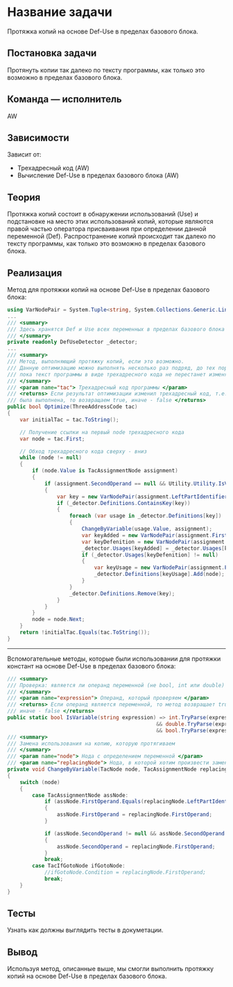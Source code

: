 ﻿# Название задачи
Протяжка копий на основе Def-Use в пределах базового блока.

## Постановка задачи
Протянуть копии так	далеко	по	тексту	программы,	как	только это	возможно в пределах базового блока. 

## Команда — исполнитель
AW

## Зависимости
Зависит от:
- Трехадресный код (AW)
- Вычисление Def-Use в пределах базового блока (AW)

## Теория
Протяжка копий состоит в обнаружении использований (Use) и подстановке на место этих использований копий, которые являются правой частью оператора присваивания при определении данной переменной (Def).
Распространение копий происходит так	далеко	по	тексту	программы,	как	только это	возможно в пределах базового блока. 

## Реализация
Метод для протяжки копий на основе Def-Use в пределах базового блока:
```csharp
using VarNodePair = System.Tuple<string, System.Collections.Generic.LinkedListNode<SimpleLang.TACode.TacNodes.TacNode>>;
...
/// <summary>
/// Здесь хранятся Def и Use всех переменных в пределах базового блока
/// </summary>
private readonly DefUseDetector _detector;
...
/// <summary>
/// Метод, выполняющий протяжку копий, если это возможно. 
/// Данную оптимизацию можно выполнять несколько раз подряд, до тех пор, 
/// пока текст программы в виде трехадресного кода не перестанет изменяться.
/// </summary>
/// <param name="tac"> Трехадресный код программы </param>
/// <returns> Если результат оптимизации изменил трехадресный код, т.е. оптимизация 
/// была выполнена, то возвращаем true, иначе - false </returns>
public bool Optimize(ThreeAddressCode tac)
{
    var initialTac = tac.ToString();

    // Получение ссылки на первый node трехадресного кода
    var node = tac.First;

    // Обход трехадресного кода сверху - вниз
    while (node != null)
    {
        if (node.Value is TacAssignmentNode assignment)
        {
            if (assignment.SecondOperand == null && Utility.Utility.IsVariable(assignment.FirstOperand))
            {
                var key = new VarNodePair(assignment.LeftPartIdentifier, node);
                if (_detector.Definitions.ContainsKey(key))
                {
                    foreach (var usage in _detector.Definitions[key])
                    {
                        ChangeByVariable(usage.Value, assignment);
                        var keyAdded = new VarNodePair(assignment.FirstOperand, usage);
                        var keyDefenition = new VarNodePair(assignment.FirstOperand, node);
                        _detector.Usages[keyAdded] = _detector.Usages[keyDefenition];
                        if (_detector.Usages[keyDefenition] != null)
                        {
                            var keyUsage = new VarNodePair(assignment.FirstOperand, _detector.Usages[keyDefenition]);
                            _detector.Definitions[keyUsage].Add(node);
                        }
                    }
                    _detector.Definitions.Remove(key);
                }
            }
        }
        node = node.Next;
    }
    return !initialTac.Equals(tac.ToString());
}
```
---
Вспомогательные методы, которые были использовании для протяжки констант на основе Def-Use в пределах базового блока:
```csharp
/// <summary>
/// Проверка: является ли операнд переменной (не bool, int или double) 
/// </summary>
/// <param name="expression"> Операнд, который проверяем </param>
/// <returns> Если операнд является переменной, то метод возвращает true, 
/// иначе - false </returns>
public static bool IsVariable(string expression) => int.TryParse(expression, out _) == false
                                                && double.TryParse(expression, out _) == false
                                                && bool.TryParse(expression, out _) == false;
/// <summary>
/// Замена использования на копию, которую протягиваем
/// </summary>
/// <param name="node"> Нода с определением переменной </param>
/// <param name="replacingNode"> Нода, в которой хотим произвести замену использования на копию </param>
private void ChangeByVariable(TacNode node, TacAssignmentNode replacingNode)
{
    switch (node)
    {
        case TacAssignmentNode assNode:
            if (assNode.FirstOperand.Equals(replacingNode.LeftPartIdentifier))
            {
                assNode.FirstOperand = replacingNode.FirstOperand;
            }

            if (assNode.SecondOperand != null && assNode.SecondOperand.Equals(replacingNode.LeftPartIdentifier))
            {
                assNode.SecondOperand = replacingNode.FirstOperand;
            }
            break;
        case TacIfGotoNode ifGotoNode:
            //ifGotoNode.Condition = replacingNode.FirstOperand;
            break;
    }
}
```

## Тесты
Узнать как должны выглядить тесты в докуметации.

## Вывод
Используя метод, описанные выше, мы смогли выполнить протяжку копий на основе Def-Use в пределах базового блока. 
